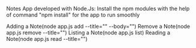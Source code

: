 Notes App developed with Node.Js:
Install the npm modules with the help of command "npm install" for the app to run smoothly

Adding a Note(node app.js add --title="" --body="")
Remove a Note(node app.js remove --title="")
Listing a Note(node app.js list)
Reading a Note(node app.js read --title="")
